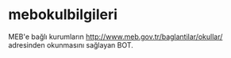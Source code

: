 # mebokulbilgileri

MEB'e bağlı kurumların  http://www.meb.gov.tr/baglantilar/okullar/ adresinden okunmasını sağlayan BOT.

